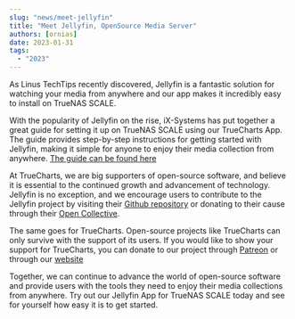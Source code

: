 ```yaml
---
slug: "news/meet-jellyfin"
title: "Meet Jellyfin, OpenSource Media Server"
authors: [ornias]
date: 2023-01-31
tags:
  - "2023"
---
```


As Linus TechTips recently discovered, Jellyfin is a fantastic solution for watching your media from anywhere and our app makes it incredibly easy to install on TrueNAS SCALE.

With the popularity of Jellyfin on the rise, iX-Systems has put together a great guide for setting it up on TrueNAS SCALE using our TrueCharts App. The guide provides step-by-step instructions for getting started with Jellyfin, making it simple for anyone to enjoy their media collection from anywhere. [The guide can be found here](https://www.truenas.com/community/threads/how-to-get-started-with-jellyfin-on-truenas-scale.107433/)

At TrueCharts, we are big supporters of open-source software, and believe it is essential to the continued growth and advancement of technology. Jellyfin is no exception, and we encourage users to contribute to the Jellyfin project by visiting their [Github repository](https://github.com/jellyfin/jellyfin) or donating to their cause through their [Open Collective](https://opencollective.com/jellyfin).

The same goes for TrueCharts. Open-source projects like TrueCharts can only survive with the support of its users. If you would like to show your support for TrueCharts, you can donate to our project through [Patreon](https://www.patreon.com/truecharts) or through our [website](/sponsor)

Together, we can continue to advance the world of open-source software and provide users with the tools they need to enjoy their media collections from anywhere. Try out our Jellyfin App for TrueNAS SCALE today and see for yourself how easy it is to get started.
